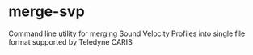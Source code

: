 # merge-svp
Command line utility for merging Sound Velocity Profiles into single file format supported by Teledyne CARIS
